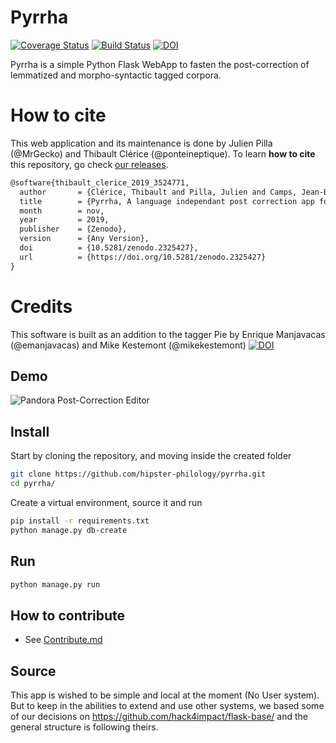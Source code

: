 Pyrrha
======

[![Coverage Status](https://coveralls.io/repos/github/hipster-philology/ppyrrha/badge.svg?branch=master)](https://coveralls.io/github/hipster-philology/pyrrha?branch=master)
[![Build Status](https://travis-ci.org/hipster-philology/pyrrha.svg?branch=master)](https://travis-ci.org/hipster-philology/pyrrha)
[![DOI](https://zenodo.org/badge/DOI/10.5281/zenodo.2325427.svg)](https://doi.org/10.5281/zenodo.2325427)


Pyrrha is a simple Python Flask WebApp to fasten the post-correction
of lemmatized and morpho-syntactic tagged corpora.

# How to cite

This web application and its maintenance is done by Julien Pilla (@MrGecko) and Thibault Clérice (@ponteineptique). To learn **how to cite** this repository, go check [our releases](https://github.com/hipster-philology/pyrrha/releases).

```latex
@software{thibault_clerice_2019_3524771,
  author       = {Clérice, Thibault and Pilla, Julien and Camps, Jean-Baptiste and Jolivet, Vincent and Pinche, Ariane},
  title        = {Pyrrha, A language independant post correction app for POS and lemmatization},
  month        = nov,
  year         = 2019,
  publisher    = {Zenodo},
  version      = {Any Version},
  doi          = {10.5281/zenodo.2325427},
  url          = {https://doi.org/10.5281/zenodo.2325427}
}
```

# Credits

This software is built as an addition to the tagger Pie by Enrique Manjavacas (@emanjavacas) and Mike Kestemont (@mikekestemont) [![DOI](https://zenodo.org/badge/131014015.svg)](https://zenodo.org/badge/latestdoi/131014015)

## Demo
![Pandora Post-Correction Editor](./demo.gif)

## Install

Start by cloning the repository, and moving inside the created folder

```bash
git clone https://github.com/hipster-philology/pyrrha.git
cd pyrrha/
```

Create a virtual environment, source it and run

```bash
pip install -r requirements.txt
python manage.py db-create
```

## Run

```bash
python manage.py run
```

## How to contribute

- See [Contribute.md](contribute.md)

## Source

This app is wished to be simple and local at the moment (No User system). But to keep in the abilities to extend and use
other systems, we based some of our decisions on https://github.com/hack4impact/flask-base/ and the general structure is following theirs.
